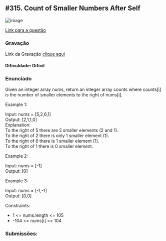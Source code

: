 ## #315. Count of Smaller Numbers After Self

![image](https://github.com/user-attachments/assets/1b275aad-1d71-4e0e-ace7-f666a048b56b)

[Link para a questão](https://leetcode.com/problems/count-of-smaller-numbers-after-self/description/)

### Gravação

Link da Gravação [clique aqui]()

#### Dificuldade: Difícil

### Enunciado

Given an integer array nums, return an integer array counts where counts[i] is the number of smaller elements to the right of nums[i].

Example 1:

Input: nums = [5,2,6,1]<br>
Output: [2,1,1,0]<br>
Explanation:<br>
To the right of 5 there are 2 smaller elements (2 and 1).<br>
To the right of 2 there is only 1 smaller element (1).<br>
To the right of 6 there is 1 smaller element (1).<br>
To the right of 1 there is 0 smaller element.<br>

Example 2:

Input: nums = [-1]<br>
Output: [0]

Example 3:

Input: nums = [-1,-1]<br>
Output: [0,0]


Constraints:

- 1 <= nums.length <= 105
- -104 <= nums[i] <= 104
    
### Submissões: 






